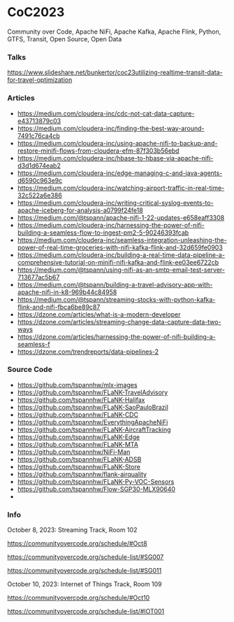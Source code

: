 # CoC2023
Community over Code, Apache NiFi, Apache Kafka, Apache Flink, Python, GTFS, Transit, Open Source, Open Data


### Talks

https://www.slideshare.net/bunkertor/coc23utilizing-realtime-transit-data-for-travel-optimization


### Articles

* https://medium.com/cloudera-inc/cdc-not-cat-data-capture-e43713879c03
* https://medium.com/cloudera-inc/finding-the-best-way-around-7491c76ca4cb
* https://medium.com/cloudera-inc/using-apache-nifi-to-backup-and-restore-minifi-flows-from-cloudera-efm-87f303b56ebd
* https://medium.com/cloudera-inc/hbase-to-hbase-via-apache-nifi-d3d1d674eab2
* https://medium.com/cloudera-inc/edge-managing-c-and-java-agents-d6590c963e9c
* https://medium.com/cloudera-inc/watching-airport-traffic-in-real-time-32c522a6e386
* https://medium.com/cloudera-inc/writing-critical-syslog-events-to-apache-iceberg-for-analysis-a0799f24fe18
* https://medium.com/@tspann/apache-nifi-1-22-updates-e658eaff3308
* https://medium.com/cloudera-inc/harnessing-the-power-of-nifi-building-a-seamless-flow-to-ingest-pm2-5-90246393fcab
* https://medium.com/cloudera-inc/seamless-integration-unleashing-the-power-of-real-time-groceries-with-nifi-kafka-flink-and-32d659fe0903
* https://medium.com/cloudera-inc/building-a-real-time-data-pipeline-a-comprehensive-tutorial-on-minifi-nifi-kafka-and-flink-ee03ee6722cb
* https://medium.com/@tspann/using-nifi-as-an-smtp-email-test-server-713677ac5b67
* https://medium.com/@tspann/building-a-travel-advisory-app-with-apache-nifi-in-k8-969b44c84958
* https://medium.com/@tspann/streaming-stocks-with-python-kafka-flink-and-nifi-fbca6be89c87
* https://dzone.com/articles/what-is-a-modern-developer
* https://dzone.com/articles/streaming-change-data-capture-data-two-ways
* https://dzone.com/articles/harnessing-the-power-of-nifi-building-a-seamless-f
* https://dzone.com/trendreports/data-pipelines-2


### Source Code

* https://github.com/tspannhw/mlx-images
* https://github.com/tspannhw/FLaNK-TravelAdvisory
* https://github.com/tspannhw/FLaNK-Halifax
* https://github.com/tspannhw/FLaNK-SaoPauloBrazil
* https://github.com/tspannhw/FLaNK-CDC
* https://github.com/tspannhw/EverythingApacheNiFi
* https://github.com/tspannhw/FLaNK-AircraftTracking
* https://github.com/tspannhw/FLaNK-Edge
* https://github.com/tspannhw/FLaNK-MTA
* https://github.com/tspannhw/NiFi-Man
* https://github.com/tspannhw/FLaNK-ADSB
* https://github.com/tspannhw/FLaNK-Store
* https://github.com/tspannhw/flank-airquality
* https://github.com/tspannhw/FLaNK-Py-VOC-Sensors
* https://github.com/tspannhw/Flow-SGP30-MLX90640
* 


### Info

October 8, 2023: Streaming Track, Room 102 

https://communityovercode.org/schedule/#Oct8 

https://communityovercode.org/schedule-list/#SG007 

https://communityovercode.org/schedule-list/#SG011

October 10, 2023: Internet of Things Track, Room 109 

https://communityovercode.org/schedule/#Oct10 

https://communityovercode.org/schedule-list/#IOT001

